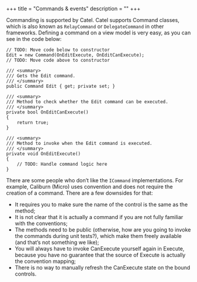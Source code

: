 +++
title = "Commands & events" 
description = ""
+++

Commanding is supported by Catel. Catel supports Command classes, which is also known as `RelayCommand` or `DelegateCommand` in other frameworks. Defining a command on a view model is very easy, as you can see in the code below:

```
// TODO: Move code below to constructor
Edit = new Command(OnEditExecute, OnEditCanExecute);
// TODO: Move code above to constructor

/// <summary>
/// Gets the Edit command.
/// </summary>
public Command Edit { get; private set; }

/// <summary>
/// Method to check whether the Edit command can be executed.
/// </summary>
private bool OnEditCanExecute()
{
    return true;
}

/// <summary>
/// Method to invoke when the Edit command is executed.
/// </summary>
private void OnEditExecute()
{
    // TODO: Handle command logic here
}
```

There are some people who don’t like the `ICommand` implementations. For example, Caliburn (Micro) uses convention and does not require the creation of a command. There are a few downsides for that:

-   It requires you to make sure the name of the control is the same as the method;
-   It is not clear that it is actually a command if you are not fully familiar with the conventions;
-   The methods need to be public (otherwise, how are you going to invoke the commands during unit tests?), which make them freely available (and that’s not something we like);
-   You will always have to invoke CanExecute yourself again in Execute, because you have no guarantee that the source of Execute is actually the convention mapping;
-   There is no way to manually refresh the CanExecute state on the bound controls.
